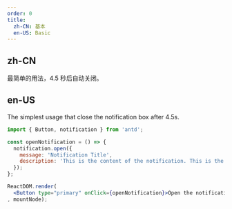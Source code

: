 ```yaml
---
order: 0
title:
  zh-CN: 基本
  en-US: Basic
---
```


## zh-CN

最简单的用法，4.5 秒后自动关闭。

## en-US

The simplest usage that close the notification box after 4.5s.

````jsx
import { Button, notification } from 'antd';

const openNotification = () => {
  notification.open({
    message: 'Notification Title',
    description: 'This is the content of the notification. This is the content of the notification. This is the content of the notification.',
  });
};

ReactDOM.render(
  <Button type="primary" onClick={openNotification}>Open the notification box</Button>
, mountNode);
````
